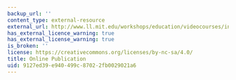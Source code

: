 ```yaml
---
backup_url: ''
content_type: external-resource
external_url: http://www.ll.mit.edu/workshops/education/videocourses/introradar/
has_external_licence_warning: true
has_external_license_warning: true
is_broken: ''
license: https://creativecommons.org/licenses/by-nc-sa/4.0/
title: Online Publication
uid: 9127ed39-e940-499c-8702-2fb0029021a6
---
```

